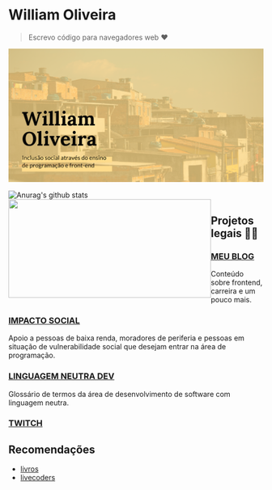 # William Oliveira

> Escrevo código para navegadores web :heart: 

<p align="center">
   <img src="./social-share.png" alt="Banner: William Oliveira, inclusão social através do ensino de programação e frontend">
</p>

![Anurag's github stats](https://github-readme-stats.vercel.app/api?username=woliveiras&show_icons=true)
<img width="400px" height="195px" align="left" src="https://github-readme-stats.vercel.app/api/top-langs/?username=woliveiras&hide=html&layout=compact&theme=buefy" />  

## Projetos legais 🧙‍♂️

### [MEU BLOG](http://woliveiras.com.br/)

Conteúdo sobre frontend, carreira e um pouco mais.

### [IMPACTO SOCIAL](https://woliveiras.com.br/apoio-social/)

Apoio a pessoas de baixa renda, moradores de periferia e pessoas em situação de vulnerabilidade social que desejam entrar na área de programação.

### [LINGUAGEM NEUTRA DEV](https://github.com/woliveiras/linguagem-neutra-dev)

Glossário de termos da área de desenvolvimento de software com linguagem neutra.

### [TWITCH](https://www.twitch.tv/uillaz)

## Recomendações

- [livros](https://woliveiras.com.br/posts/livros-que-todo-programador-iniciante-deveria-ler/)
- [livecoders](https://twitter.com/girlslivecoders)

<!-- 

## Depoimentos 💓

### O que dizer desse cara que eu mal conheço e já admiro pacas?

Um cara bacana, compromissado, consciente, tem gatos fofos, mora na ZS, tudo de bom.

> Não precisa aceitar esse PR hahahah

[@Ju Amoasei](https://github.com/JulianaAmoasei)

-->
